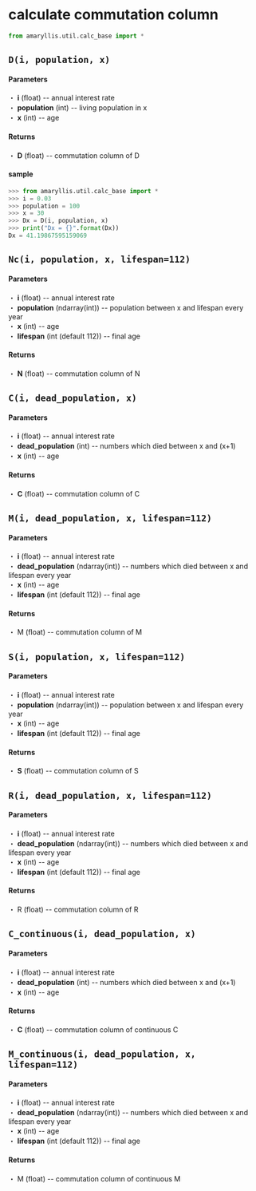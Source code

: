 # calculate commutation column
```python
from amaryllis.util.calc_base import *
```

## ```D(i, population, x)```
#### Parameters
・ **i** (float) -- annual interest rate  
・ **population** (int) -- living population in x  
・ **x** (int) -- age
#### Returns
・ **D** (float) -- commutation column of D  
#### sample
```python
>>> from amaryllis.util.calc_base import *
>>> i = 0.03
>>> population = 100
>>> x = 30
>>> Dx = D(i, population, x)
>>> print("Dx = {}".format(Dx))
Dx = 41.19867595159069
```


## ```Nc(i, population, x, lifespan=112)```
#### Parameters
・ **i** (float) -- annual interest rate    
・ **population** (ndarray(int)) -- population between x and lifespan every year  
・ **x** (int) -- age  
・ **lifespan** (int (default 112)) -- final age  

#### Returns
・ **N** (float) -- commutation column of N  

## ```C(i, dead_population, x)```
#### Parameters
・ **i** (float) -- annual interest rate   
・ **dead_population** (int) -- numbers which died between x and (x+1)    
・ **x** (int) -- age  

#### Returns
・ **C** (float) -- commutation column of C  



## ```M(i, dead_population, x, lifespan=112)```
#### Parameters
・ **i** (float) -- annual interest rate    
・ **dead_population** (ndarray(int)) -- numbers which died between x and lifespan every year  
・ **x** (int) -- age  
・ **lifespan** (int (default 112)) -- final age  

#### Returns
・ M (float) -- commutation column of M  

## ```S(i, population, x, lifespan=112)``` 
#### Parameters
・ **i** (float) -- annual interest rate    
・ **population** (ndarray(int)) -- population between x and lifespan every year  
・ **x** (int) -- age  
・ **lifespan** (int (default 112)) -- final age  

#### Returns
・ **S** (float) -- commutation column of S    


## ```R(i, dead_population, x, lifespan=112)```
#### Parameters
・ **i** (float) -- annual interest rate    
・ **dead_population** (ndarray(int)) -- numbers which died between x and lifespan every year  
・ **x** (int) -- age  
・ **lifespan** (int (default 112)) -- final age  

#### Returns
・ R (float) -- commutation column of R  


## ```C_continuous(i, dead_population, x)```
#### Parameters
・ **i** (float) -- annual interest rate   
・ **dead_population** (int) -- numbers which died between x and (x+1)    
・ **x** (int) -- age  

#### Returns
・ **C** (float) -- commutation column of continuous C  


## ```M_continuous(i, dead_population, x, lifespan=112)```
#### Parameters
・ **i** (float) -- annual interest rate    
・ **dead_population** (ndarray(int)) -- numbers which died between x and lifespan every year  
・ **x** (int) -- age  
・ **lifespan** (int (default 112)) -- final age  

#### Returns
・ M (float) -- commutation column of continuous M  



